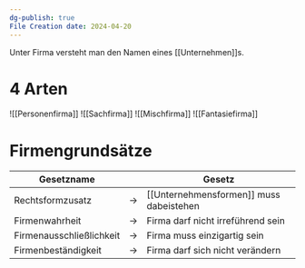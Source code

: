 ```yaml
---
dg-publish: true
File Creation date: 2024-04-20
---
```

Unter Firma versteht man den Namen eines [[Unternehmen]]s.

# 4 Arten
![[Personenfirma]]
![[Sachfirma]]
![[Mischfirma]]
![[Fantasiefirma]]

# Firmengrundsätze

| Gesetzname               |     | Gesetz                                  |
| ------------------------ | --- | --------------------------------------- |
| Rechtsformzusatz         | ->  | [[Unternehmensformen]] muss dabeistehen |
| Firmenwahrheit           | ->  | Firma darf nicht irreführend sein       |
| Firmenausschließlichkeit | ->  | Firma muss einzigartig sein             |
| Firmenbeständigkeit      | ->  | Firma darf sich nicht verändern         |
